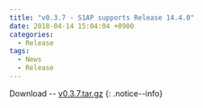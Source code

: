 ```yaml
---
title: "v0.3.7 - S1AP supports Release 14.4.0"
date: 2018-04-14 15:04:04 +0900
categories:
  - Release
tags:
  - News
  - Release
---
```


Download -- [v0.3.7.tar.gz](https://github.com/open5gs/nextepc/archive/v0.3.7.tar.gz)
{: .notice--info}
